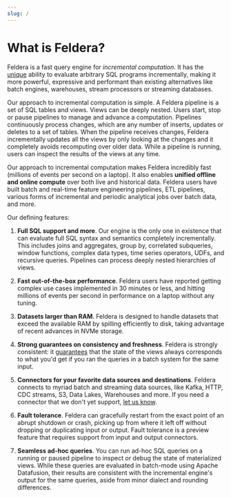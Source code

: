 ```yaml
---
slug: /
---
```


# What is Feldera?

Feldera is a fast query engine for *incremental computation*. It has the [unique](/papers) ability to evaluate arbitrary SQL programs incrementally, making it more powerful, expressive and performant than existing alternatives like batch engines, warehouses, stream processors or streaming databases.

Our approach to incremental computation is simple. A Feldera pipeline is a set of SQL tables and views. Views can be deeply nested. Users start, stop or pause pipelines to manage and advance a computation. Pipelines continuously process changes, which are any number of inserts, updates or deletes to a set of tables. When the pipeline receives changes, Feldera incrementally updates all the views by only looking at the changes and it completely avoids recomputing over older data. While a pipeline is running, users can inspect the results of the views at any time.

Our approach to incremental computation makes Feldera incredibly fast (millions of events per second on a laptop). It also enables **unified offline and online compute** over both live and historical data. Feldera users have built batch and real-time feature engineering pipelines, ETL pipelines, various forms of incremental and periodic analytical jobs over batch data, and more.

Our defining features:

1.  **Full SQL support and more**. Our engine is the only one in existence that can evaluate full SQL syntax and semantics completely incrementally. This includes joins and aggregates, group by, correlated subqueries, window functions, complex data types, time series operators, UDFs, and recursive queries. Pipelines can process deeply nested hierarchies of views.

2. **Fast out-of-the-box performance**. Feldera users have reported getting complex use cases implemented in 30 minutes or less, and hitting millions of events per second in performance on a laptop without any tuning.

3. **Datasets larger than RAM**. Feldera is designed to handle datasets that exceed the available RAM by spilling efficiently to disk, taking advantage of recent advances in NVMe storage.

4. **Strong guarantees on consistency and freshness**. Feldera is strongly consistent: it [guarantees](https://www.feldera.com/blog/synchronous-streaming/) that the state of the views always corresponds to what you'd get if you ran the queries in a batch system for the same input.

5. **Connectors for your favorite data sources and destinations**. Feldera connects to myriad batch and streaming data sources, like Kafka, HTTP, CDC streams, S3, Data Lakes, Warehouses and more. If you need a connector that we don't yet support, [let us know](https://github.com/feldera/feldera/issues/new/choose).

6. **Fault tolerance**. Feldera can gracefully restart from the exact point of an abrupt shutdown or crash, picking up from where it left off without dropping or duplicating input or output. Fault tolerance is a preview feature that requires support from input and output connectors.

7. **Seamless ad-hoc queries**. You can run ad-hoc SQL queries on a running or paused pipeline to inspect or debug the 
   state of materialized views. While these queries are evaluated in batch-mode using Apache Datafusion, their
   results are consistent with the incremental engine's output for the same queries, aside from minor dialect and
   rounding differences.
